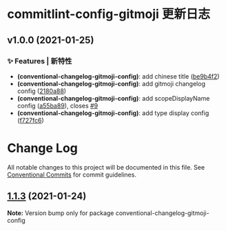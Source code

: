 # commitlint-config-gitmoji 更新日志
## v1.0.0 (2021-01-25)


### ✨ Features | 新特性

* **(conventional-changelog-gitmoji-config)**: add chinese title ([be9b4f2](https://github.com/arvinxx/commit-gitmoji/commit/be9b4f2))
* **(conventional-changelog-gitmoji-config)**: add gitmoji changelog config ([2180a88](https://github.com/arvinxx/commit-gitmoji/commit/2180a88))
* **(conventional-changelog-gitmoji-config)**: add scopeDisplayName config ([a55ba89](https://github.com/arvinxx/commit-gitmoji/commit/a55ba89)), closes [#9](https://github.com/arvinxx/commit-gitmoji/issues/9)
* **(conventional-changelog-gitmoji-config)**: add type display config ([f727fc6](https://github.com/arvinxx/commit-gitmoji/commit/f727fc6))

# Change Log

All notable changes to this project will be documented in this file.
See [Conventional Commits](https://conventionalcommits.org) for commit guidelines.

## [1.1.3](https://github.com/arvinxx/commit-gitmoji/compare/conventional-changelog-gitmoji-config@1.1.2...conventional-changelog-gitmoji-config@1.1.3) (2021-01-24)

**Note:** Version bump only for package conventional-changelog-gitmoji-config
